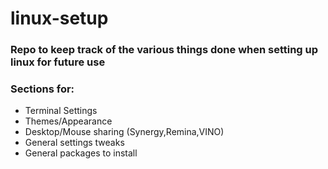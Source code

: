 # linux-setup

### Repo to keep track of the various things done when setting up linux for future use

### Sections for:
* Terminal Settings
* Themes/Appearance
* Desktop/Mouse sharing (Synergy,Remina,VINO)
* General settings tweaks
* General packages to install
